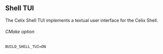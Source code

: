## Shell TUI

The Celix Shell TUI implements a textual user interface for the Celix Shell.

###### CMake option
    BUILD_SHELL_TUI=ON

